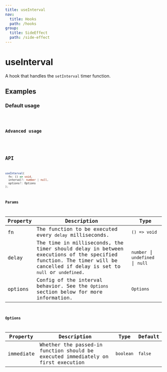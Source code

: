 ```yaml
---
title: useInterval
nav:
  title: Hooks
  path: /hooks
group:
  title: SideEffect
  path: /side-effect
---
```


# useInterval

<Tag lang="en-US" tags="ssr&crossPlatform"></Tag>

A hook that handles the `setInterval` timer function.

## Examples

### Default usage

<code src="./demo/demo1.tsx" />

### Advanced usage

<code src="./demo/demo2.tsx" />

## API

```typescript
useInterval(
  fn: () => void, 
  interval?: number | null, 
  options?: Options
);
```

### Params

| Property | Description                                                                                                                             | Type       |
|----------|-----------------------------------------------------------------------------------------------------------------------------------------|------------|
| fn       | The function to be executed every `delay` milliseconds.                                                                                 | `() => void` |
| delay    | The time in milliseconds, the timer should delay in between executions of the specified function. The timer will be cancelled if delay is set to `null` or `undefined`. |  `number` \| `undefined` \| `null` |
| options  | Config of the interval behavior. See the `Options` section below for more information.                                                  | `Options`    |


### Options

| Property  | Description                                           | Type    | Default |
|-----------|-------------------------------------------------------|---------|---------|
| immediate | Whether the passed-in function should be executed immediately on first execution | `boolean` | `false`   |
